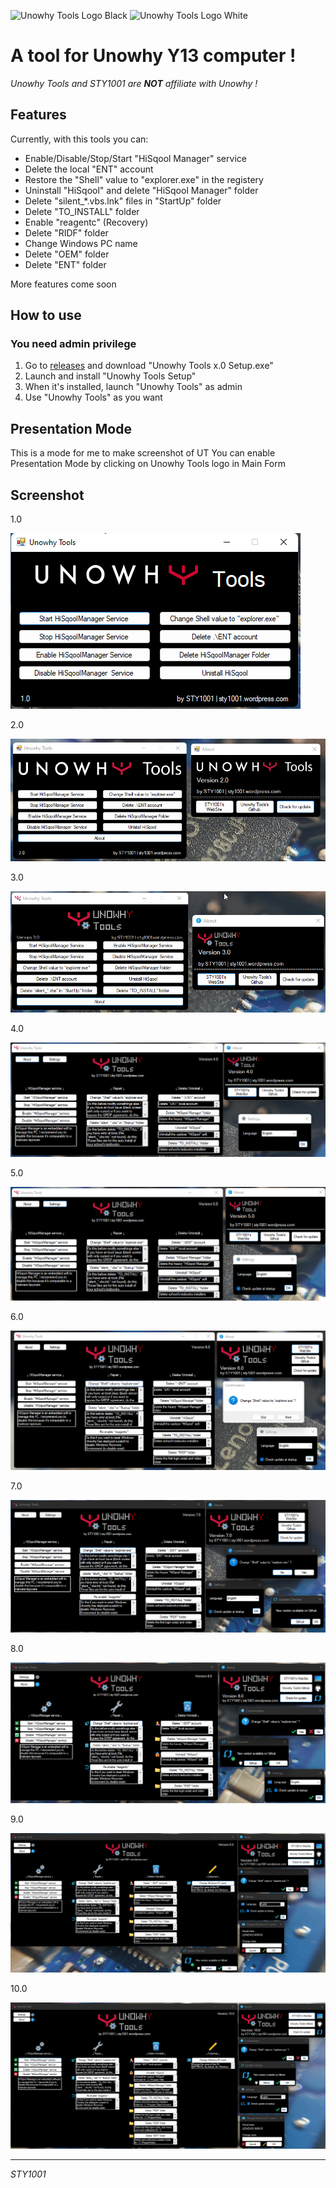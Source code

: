 ![Unowhy Tools Logo Black](https://raw.githubusercontent.com/STY1001/Unowhy-Tools/master/README/UTLogoBlack.png#gh-light-mode-only)
![Unowhy Tools Logo White](https://raw.githubusercontent.com/STY1001/Unowhy-Tools/master/README/UTLogoWhite.png#gh-dark-mode-only)
# A tool for Unowhy Y13 computer !

*Unowhy Tools and STY1001 are __NOT__ affiliate with Unowhy !*

## Features
Currently, with this tools you can:
- Enable/Disable/Stop/Start "HiSqool Manager" service
- Delete the local "ENT" account
- Restore the "Shell" value to "explorer.exe" in the registery
- Uninstall "HiSqool" and delete "HiSqool Manager" folder
- Delete "silent_*.vbs.lnk" files in "StartUp" folder
- Delete "TO_INSTALL" folder
- Enable "reagentc" (Recovery)
- Delete "RIDF" folder
- Change Windows PC name
- Delete "OEM" folder
- Delete "ENT" folder

More features come soon

## How to use
### You need admin privilege
1. Go to [releases](https://github.com/STY1001/Unowhy-Tools/releases/latest) and download "Unowhy Tools x.0 Setup.exe"
2. Launch and install "Unowhy Tools Setup"
3. When it's installed, launch "Unowhy Tools" as admin
4. Use "Unowhy Tools" as you want

## Presentation Mode
This is a mode for me to make screenshot of UT
You can enable Presentation Mode by clicking on Unowhy Tools logo in Main Form

## Screenshot
1.0

![UT Screen](/README/UT1.0.png)

2.0

![UT Screen](/README/UT2.0.png)

3.0

![UT Screen](/README/UT3.0.png)

4.0

![UT Screen](/README/UT4.0.png)

5.0

![UT Screen](/README/UT5.0.png)

6.0

![UT Screen](/README/UT6.0.png)

7.0

![UT Screen](/README/UT7.0.png)

8.0

![UT Screen](/README/UT8.0.png)

9.0

![UT Screen](/README/UT9.0.png)

10.0

![UT Screen](/README/UT10.0.png)

***

*STY1001*
